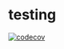 # testing

[![codecov](https://codecov.io/gh/Phathumzi/testing/branch/main/graph/badge.svg?token=QzNsZwbSN0)](https://codecov.io/gh/Phathumzi/testing)
